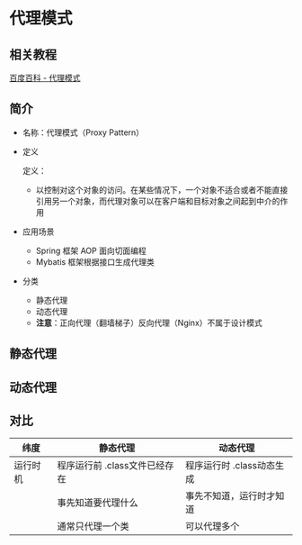 代理模式
===

相关教程
---

[百度百科 - 代理模式](https://baike.baidu.com/item/%E4%BB%A3%E7%90%86%E6%A8%A1%E5%BC%8F/8374046?fr=aladdin)



简介
---

- 名称：代理模式（Proxy Pattern）

- 定义
  
    定义：
    
    - 以控制对这个对象的访问。在某些情况下，一个对象不适合或者不能直接引用另一个对象，而代理对象可以在客户端和目标对象之间起到中介的作用
    
- 应用场景

    - Spring 框架 AOP 面向切面编程
    - Mybatis 框架根据接口生成代理类

- 分类

    - 静态代理
    - 动态代理
    - **注意**：正向代理（翻墙梯子）反向代理（Nginx）不属于设计模式

    

静态代理
---



动态代理
---



对比
---

| 纬度     | 静态代理                      | 动态代理                  |
| -------- | ----------------------------- | ------------------------- |
| 运行时机 | 程序运行前 .class文件已经存在 | 程序运行时 .class动态生成 |
|          | 事先知道要代理什么            | 事先不知道，运行时才知道  |
|          | 通常只代理一个类              | 可以代理多个              |

